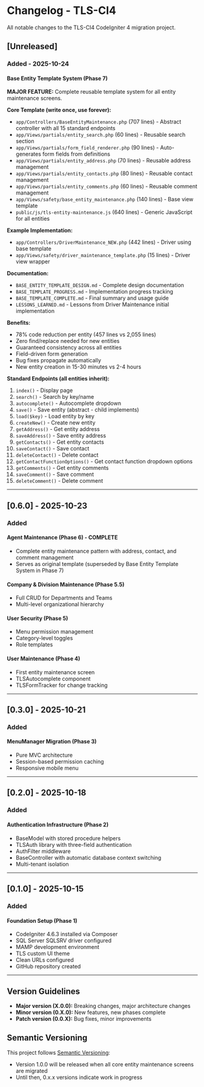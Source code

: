 # Changelog - TLS-CI4

All notable changes to the TLS-CI4 CodeIgniter 4 migration project.

## [Unreleased]

### Added - 2025-10-24

#### Base Entity Template System (Phase 7)
**MAJOR FEATURE:** Complete reusable template system for all entity maintenance screens.

**Core Template (write once, use forever):**
- `app/Controllers/BaseEntityMaintenance.php` (707 lines) - Abstract controller with all 15 standard endpoints
- `app/Views/partials/entity_search.php` (60 lines) - Reusable search section
- `app/Views/partials/form_field_renderer.php` (90 lines) - Auto-generates form fields from definitions
- `app/Views/partials/entity_address.php` (70 lines) - Reusable address management
- `app/Views/partials/entity_contacts.php` (80 lines) - Reusable contact management
- `app/Views/partials/entity_comments.php` (60 lines) - Reusable comment management
- `app/Views/safety/base_entity_maintenance.php` (140 lines) - Base view template
- `public/js/tls-entity-maintenance.js` (640 lines) - Generic JavaScript for all entities

**Example Implementation:**
- `app/Controllers/DriverMaintenance_NEW.php` (442 lines) - Driver using base template
- `app/Views/safety/driver_maintenance_template.php` (15 lines) - Driver view wrapper

**Documentation:**
- `BASE_ENTITY_TEMPLATE_DESIGN.md` - Complete design documentation
- `BASE_TEMPLATE_PROGRESS.md` - Implementation progress tracking
- `BASE_TEMPLATE_COMPLETE.md` - Final summary and usage guide
- `LESSONS_LEARNED.md` - Lessons from Driver Maintenance initial implementation

**Benefits:**
- 78% code reduction per entity (457 lines vs 2,055 lines)
- Zero find/replace needed for new entities
- Guaranteed consistency across all entities
- Field-driven form generation
- Bug fixes propagate automatically
- New entity creation in 15-30 minutes vs 2-4 hours

**Standard Endpoints (all entities inherit):**
1. `index()` - Display page
2. `search()` - Search by key/name
3. `autocomplete()` - Autocomplete dropdown
4. `save()` - Save entity (abstract - child implements)
5. `load($key)` - Load entity by key
6. `createNew()` - Create new entity
7. `getAddress()` - Get entity address
8. `saveAddress()` - Save entity address
9. `getContacts()` - Get entity contacts
10. `saveContact()` - Save contact
11. `deleteContact()` - Delete contact
12. `getContactFunctionOptions()` - Get contact function dropdown options
13. `getComments()` - Get entity comments
14. `saveComment()` - Save comment
15. `deleteComment()` - Delete comment

---

## [0.6.0] - 2025-10-23

### Added

#### Agent Maintenance (Phase 6) - COMPLETE
- Complete entity maintenance pattern with address, contact, and comment management
- Serves as original template (superseded by Base Entity Template System in Phase 7)

#### Company & Division Maintenance (Phase 5.5)
- Full CRUD for Departments and Teams
- Multi-level organizational hierarchy

#### User Security (Phase 5)
- Menu permission management
- Category-level toggles
- Role templates

#### User Maintenance (Phase 4)
- First entity maintenance screen
- TLSAutocomplete component
- TLSFormTracker for change tracking

---

## [0.3.0] - 2025-10-21

### Added

#### MenuManager Migration (Phase 3)
- Pure MVC architecture
- Session-based permission caching
- Responsive mobile menu

---

## [0.2.0] - 2025-10-18

### Added

#### Authentication Infrastructure (Phase 2)
- BaseModel with stored procedure helpers
- TLSAuth library with three-field authentication
- AuthFilter middleware
- BaseController with automatic database context switching
- Multi-tenant isolation

---

## [0.1.0] - 2025-10-15

### Added

#### Foundation Setup (Phase 1)
- CodeIgniter 4.6.3 installed via Composer
- SQL Server SQLSRV driver configured
- MAMP development environment
- TLS custom UI theme
- Clean URLs configured
- GitHub repository created

---

## Version Guidelines

- **Major version (X.0.0):** Breaking changes, major architecture changes
- **Minor version (0.X.0):** New features, new phases complete
- **Patch version (0.0.X):** Bug fixes, minor improvements

## Semantic Versioning

This project follows [Semantic Versioning](https://semver.org/):
- Version 1.0.0 will be released when all core entity maintenance screens are migrated
- Until then, 0.x.x versions indicate work in progress
